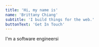 ```yaml
---
title: 'Hi, my name is'
name: 'Brittany Chiang'
subtitle: 'I build things for the web.'
buttonText: 'Get In Touch'
---
```


I'm a software engineersi
